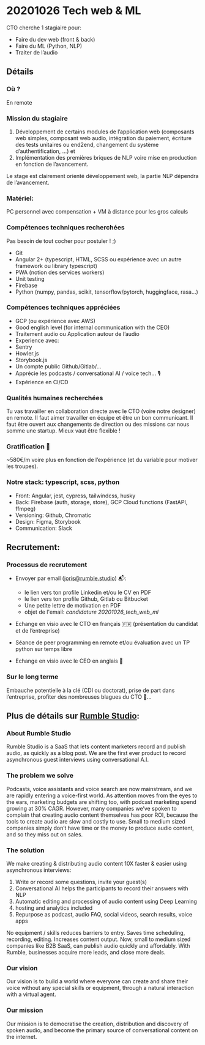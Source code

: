 # 20201026 Tech web & ML

CTO cherche 1 stagiaire pour:
- Faire du dev web (front & back)
- Faire du ML (Python, NLP)
- Traiter de l’audio

## Détails

### Où ?

En remote 

### Mission du stagiaire

1) Développement de certains modules de l’application web (composants web simples, composant web audio, intégration du paiement, écriture des tests unitaires ou end2end, changement du système d’authentification, …) et 
2) Implémentation des premières briques de NLP voire mise en production en fonction de l’avancement. 


Le stage est clairement orienté développement web, la partie NLP dépendra de l’avancement. 

### Matériel:

PC personnel avec compensation + VM à distance pour les gros calculs

### Compétences techniques recherchées

Pas besoin de tout cocher pour postuler ! ;)
- Git
- Angular 2+ (typescript, HTML,  SCSS ou expérience avec un autre framework ou library typescript)
- PWA (notion des services workers)
- Unit testing
- Firebase
- Python (numpy, pandas, scikit, tensorflow/pytorch, huggingface, rasa…)


### Compétences techniques appréciées

- GCP (ou expérience avec AWS)
- Good english level (for internal communication with the CEO)
- Traitement audio ou Application autour de l’audio
- Experience avec:
- Sentry
- Howler.js
- Storybook.js
- Un compte public Github/Gitlab/…
- Apprécie les podcasts / conversational AI / voice tech... :studio_microphone:
- Expérience en CI/CD

### Qualités humaines recherchées

Tu vas travailler en collaboration directe avec le CTO (voire notre designer) en remote. Il faut aimer travailler en équipe et être un bon communicant. Il faut être ouvert aux changements de direction ou des missions car nous somme une startup. Mieux vaut être flexible !

### Gratification :money_mouth_face:

~580€/m voire plus en fonction de l’expérience (et du variable pour motiver les troupes).


### Notre stack: typescript, scss, python
- Front: Angular, jest, cypress, tailwindcss, husky
- Back:  Firebase (auth, storage, store), GCP Cloud functions (FastAPI, ffmpeg)
- Versioning: Github, Chromatic
- Design: Figma, Storybook
- Communication: Slack

## Recrutement:

### Processus de recrutement

- Envoyer par email (joris@rumble.studio) :mailbox_with_mail::
   - le lien vers ton profile Linkedin et/ou le CV en PDF
   - le lien vers ton profile Github, Gitlab ou Bitbucket
   - Une petite lettre de motivation en PDF
   - objet de l'email: *candidature 20201026_tech_web_ml*
   
- Echange en visio avec le CTO en français :fr: (présentation du candidat et de l’entreprise)
- Séance de peer programming en remote et/ou évaluation avec un TP python sur temps libre
- Echange en visio avec le CEO en anglais :england:


### Sur le long terme

Embauche potentielle à la clé (CDI ou doctorat), prise de part dans l’entreprise, profiter des nombreuses blagues du CTO :hand_over_mouth:…

## Plus de détails sur [Rumble Studio](https://rumble.studio):

### About Rumble Studio

Rumble Studio is a SaaS that lets content marketers record and publish audio, as quickly as a blog post. We are the first ever product to record asynchronous guest interviews using conversational A.I.

### The problem we solve

Podcasts, voice assistants and voice search are now mainstream, and we are rapidly entering a voice-first world.
As attention moves from the eyes to the ears, marketing budgets are shifting too, with podcast marketing spend growing at 30% CAGR.
However, many companies we’ve spoken to complain that creating audio content themselves has poor ROI, because the tools to create audio are slow and costly to use.
Small to medium sized companies simply don’t have time or the money to produce audio content, and so they miss out on sales.

### The solution

We make creating & distributing audio content 10X faster & easier using asynchronous interviews:

1. Write or record some questions, invite your guest(s)
2. Conversational AI helps the participants to record their answers with NLP
3. Automatic editing and processing of audio content using Deep Learning
4. hosting and analytics included
4. Repurpose as podcast, audio FAQ, social videos, search results, voice apps

No equipment / skills reduces barriers to entry. Saves time scheduling, recording, editing. Increases content output.
Now, small to medium sized companies like B2B SaaS, can publish audio quickly and affordably. With Rumble, businesses acquire more leads, and close more deals.

### Our vision
Our vision is to build a world where everyone can create and share their voice without any special skills or equipment, through a natural interaction with a virtual agent.

### Our mission
Our mission is to democratise the creation, distribution and discovery of spoken audio, and become the primary source of conversational content on the internet.




